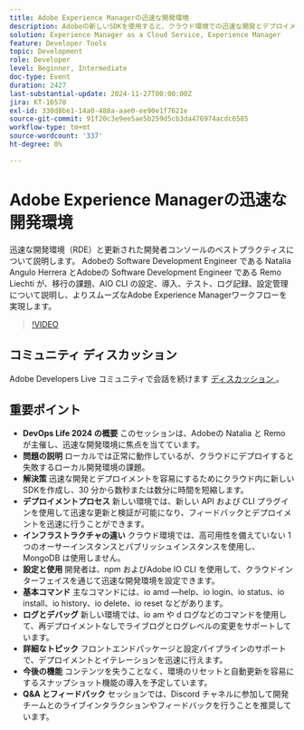 ```yaml
---
title: Adobe Experience Managerの迅速な開発環境
description: Adobeの新しいSDKを使用すると、クラウド環境での迅速な開発とデプロイメントが容易になり、デプロイメント時間が大幅に短縮され、DevOps Life 2024 で説明されているように、クイックアップデート、ライブログ、高度な設定オプションがサポートされます。
solution: Experience Manager as a Cloud Service, Experience Manager
feature: Developer Tools
topic: Development
role: Developer
level: Beginner, Intermediate
doc-type: Event
duration: 2427
last-substantial-update: 2024-11-27T00:00:00Z
jira: KT-16570
exl-id: 330d8be1-14a0-488a-aae0-ee90e1f7621e
source-git-commit: 91f20c3e9ee5ae5b259d5cb3da476974acdc6585
workflow-type: tm+mt
source-wordcount: '337'
ht-degree: 0%

---
```


# Adobe Experience Managerの迅速な開発環境

迅速な開発環境（RDE）と更新された開発者コンソールのベストプラクティスについて説明します。 Adobeの Software Development Engineer である Natalia Angulo Herrera とAdobeの Software Development Engineer である Remo Liechti が、移行の課題、AIO CLI の設定、導入、テスト、ログ記録、設定管理について説明し、よりスムーズなAdobe Experience Managerワークフローを実現します。

>[!VIDEO](https://video.tv.adobe.com/v/3440397/?learn=on&enablevpops)


## コミュニティ ディスカッション

Adobe Developers Live コミュニティで会話を続けます [ ディスカッション ](https://adobe.ly/3UJluDo)。

## 重要ポイント

* **DevOps Life 2024 の概要** このセッションは、Adobeの Natalia と Remo が主催し、迅速な開発環境に焦点を当てています。
* **問題の説明** ローカルでは正常に動作しているが、クラウドにデプロイすると失敗するローカル開発環境の課題。
* **解決策** 迅速な開発とデプロイメントを容易にするためにクラウド内に新しいSDKを作成し、30 分から数秒または数分に時間を短縮します。
* **デプロイメントプロセス** 新しい環境では、新しい API および CLI プラグインを使用して迅速な更新と検証が可能になり、フィードバックとデプロイメントを迅速に行うことができます。
* **インフラストラクチャの違い** クラウド環境では、高可用性を備えていない 1 つのオーサーインスタンスとパブリッシュインスタンスを使用し、MongoDB は使用しません。
* **設定と使用** 開発者は、npm およびAdobe IO CLI を使用して、クラウドインターフェイスを通じて迅速な開発環境を設定できます。
* **基本コマンド** 主なコマンドには、io amd —help、io login、io status、io install、io history、io delete、io reset などがあります。
* **ログとデバッグ** 新しい環境では、io am や d ログなどのコマンドを使用して、再デプロイメントなしでライブログとログレベルの変更をサポートしています。
* **詳細なトピック** フロントエンドパッケージと設定パイプラインのサポートで、デプロイメントとイテレーションを迅速に行えます。
* **今後の機能** コンテンツを失うことなく、環境のリセットと自動更新を容易にするスナップショット機能の導入を予定しています。
* **Q&amp;A とフィードバック** セッションでは、Discord チャネルに参加して開発チームとのライブインタラクションやフィードバックを行うことを推奨しています。
